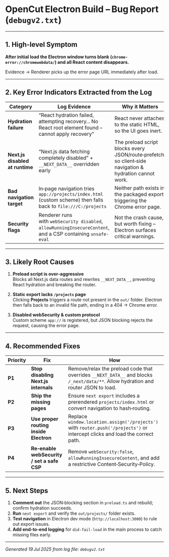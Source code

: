 # OpenCut Electron Build – Bug Report (`debugv2.txt`)

---

## 1. High‑level Symptom  
**After initial load the Electron window turns blank (`chrome-error://chromewebdata/`) and all React content disappears.**

Evidence → Renderer picks up the error page URL immediately after load.

---

## 2. Key Error Indicators Extracted from the Log

| Category | Log Evidence | Why it Matters |
|-----------|--------------|----------------|
| **Hydration failure** | “React hydration failed, attempting recovery… No React root element found – cannot apply recovery” | React never attaches to the static HTML, so the UI goes inert. |
| **Next.js disabled at runtime** | “Next.js data fetching completely disabled” + `__NEXT_DATA__` overridden early | The preload script blocks every JSON/route‑prefetch, so client‑side navigation & hydration cannot work. |
| **Bad navigation target** | In‑page navigation tries `app://projects/index.html` (custom scheme) then falls back to `file:///C:/projects` | Neither path exists in the packaged export, triggering the Chrome error page. |
| **Security flags** | Renderer runs with `webSecurity disabled`, `allowRunningInsecureContent`, and a CSP containing `unsafe-eval` | Not the crash cause, but worth fixing – Electron surfaces critical warnings. |

---

## 3. Likely Root Causes

1. **Preload script is over‑aggressive**  
   Blocks all Next.js data routes and rewrites `__NEXT_DATA__`, preventing React hydration and breaking the router.

2. **Static export lacks `/projects` page**  
   Clicking **Projects** triggers a route not present in the `out/` folder. Electron then falls back to an invalid file path, ending in a 404 → Chrome error.

3. **Disabled webSecurity & custom protocol**  
   Custom scheme `app://` is registered, but JSON blocking rejects the request, causing the error page.

---

## 4. Recommended Fixes

| Priority | Fix | How |
|----------|-----|-----|
| **P1** | **Stop disabling Next.js internals** | Remove/relax the preload code that overrides `__NEXT_DATA__` and blocks `/_next/data/**`. Allow hydration and router JSON to load. |
| **P2** | **Ship the missing pages** | Ensure `next export` includes a prerendered `projects/index.html` or convert navigation to hash‑routing. |
| **P3** | **Use proper routing inside Electron** | Replace `window.location.assign('/projects')` with `router.push('/projects')` or intercept clicks and load the correct path. |
| **P4** | **Re‑enable webSecurity / set a safe CSP** | Remove `webSecurity:false`, `allowRunningInsecureContent`, and add a restrictive Content‑Security‑Policy. |

---

## 5. Next Steps

1. **Comment out** the JSON‑blocking section in `preload.ts` and rebuild; confirm hydration succeeds.  
2. **Run** `next export` and verify the `out/projects/` folder exists.  
3. **Test navigation** in Electron dev mode (`http://localhost:3000`) to rule out export issues.  
4. **Add end‑to‑end logging** for `did-fail-load` in the main process to catch missing files early.  

---

*Generated 19 Jul 2025 from log file: `debugv2.txt`*
